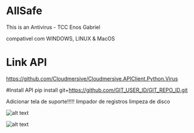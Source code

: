 # AllSafe
This is an Antivirus - TCC Enos Gabriel

compativel com WINDOWS, LINUX & MacOS

# Link API
https://github.com/Cloudmersive/Cloudmersive.APIClient.Python.Virus

#Install API
pip install git+https://github.com/GIT_USER_ID/GIT_REPO_ID.git


Adicionar tela de suporte!!!!!
limpador de registros
limpeza de disco

![alt text](https://github.com/hun251/AllSafe/blob/main/img/all_safe_tela_principal_print.png)

![alt text](https://github.com/hun251/AllSafe/blob/main/img/all_safe_tela_tarefas_print.png)
